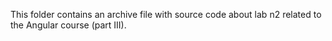 This folder contains an archive file with source code about lab n2 related to the Angular course (part III).
